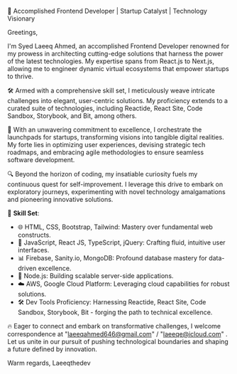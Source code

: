 👋 Accomplished Frontend Developer | Startup Catalyst | Technology Visionary

Greetings,

I'm Syed Laeeq Ahmed, an accomplished Frontend Developer renowned for my prowess in architecting cutting-edge solutions that harness the power of the latest technologies. My expertise spans from React.js to Next.js, allowing me to engineer dynamic virtual ecosystems that empower startups to thrive.

🛠️ Armed with a comprehensive skill set, I meticulously weave intricate challenges into elegant, user-centric solutions. My proficiency extends to a curated suite of technologies, including Reactide, React Site, Code Sandbox, Storybook, and Bit, among others.

🌟 With an unwavering commitment to excellence, I orchestrate the launchpads for startups, transforming visions into tangible digital realities. My forte lies in optimizing user experiences, devising strategic tech roadmaps, and embracing agile methodologies to ensure seamless software development.

🔍 Beyond the horizon of coding, my insatiable curiosity fuels my continuous quest for self-improvement. I leverage this drive to embark on exploratory journeys, experimenting with novel technology amalgamations and pioneering innovative solutions.

🔧 **Skill Set**:

- 🌐 HTML, CSS, Bootstrap, Tailwind: Mastery over fundamental web constructs.
- 🚀 JavaScript, React JS, TypeScript, jQuery: Crafting fluid, intuitive user interfaces.
- 📊 Firebase, Sanity.io, MongoDB: Profound database mastery for data-driven excellence.
- 🚀 Node.js: Building scalable server-side applications.
- ☁️ AWS, Google Cloud Platform: Leveraging cloud capabilities for robust solutions.
- 🛠️ Dev Tools Proficiency: Harnessing Reactide, React Site, Code Sandbox, Storybook, Bit - forging the path to technical excellence.

🔥 Eager to connect and embark on transformative challenges, I welcome correspondence at "laeeqahmed646@gmail.com" / "laeeqe@icloud.com" . Let us unite in our pursuit of pushing technological boundaries and shaping a future defined by innovation.

Warm regards,
Laeeqthedev
<!---
LaeeqtheDev/LaeeqtheDev is a ✨ special ✨ repository because its `README.md` (this file) appears on your GitHub profile.
You can click the Preview link to take a look at your changes.
--->

